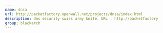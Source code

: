 ```yaml
---
name: dnsa
url: http://packetfactory.openwall.net/projects/dnsa/index.html
description: dns security swiss army knife. URL : http://packetfactory.openwall.net/projects/dnsa/index.html Groups : blackarch blackarch-scanner
group: blackarch
---
```

